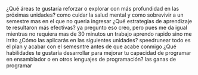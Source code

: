 ¿Qué áreas te gustaría reforzar o explorar con más profundidad en las próximas unidades?
como cuidar la salud mental y como sobrevivir a un semestre mas en el que no queria ingresar
¿Qué estrategias de aprendizaje te resultaron más efectivas?
ya pregunto eso creo, pero pues me da igual mientras no requiera mas de 30 minutos un trabajo aprendo rapido sino me irrito
¿Cómo las aplicarás en las siguientes unidades?
speedrunear todo es el plan y acabar con el semesntre antes de que acabe conmigo
¿Qué habilidades te gustaría desarrollar para mejorar tu capacidad de programar en ensamblador o en otros lenguajes de programación?
las ganas de programar
